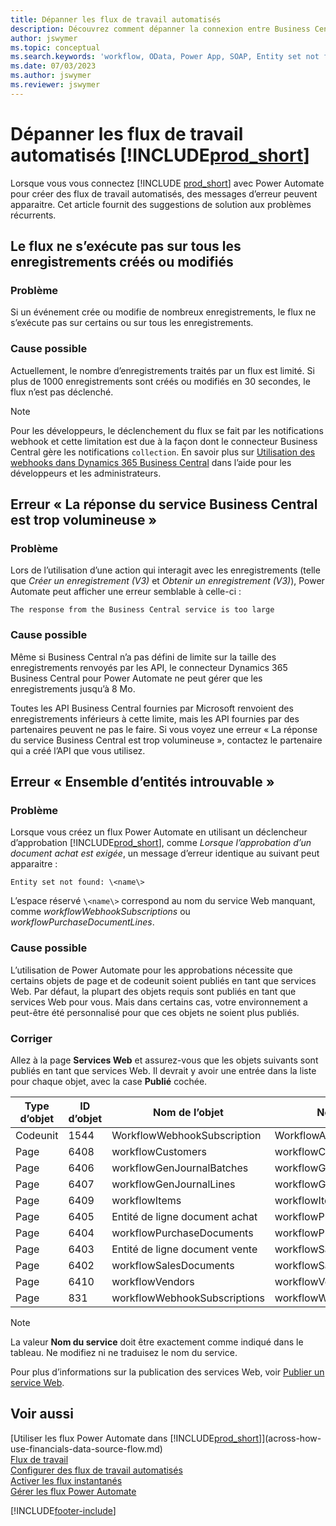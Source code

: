 ```yaml
---
title: Dépanner les flux de travail automatisés
description: Découvrez comment dépanner la connexion entre Business Central et Power Automate lorsque vous créez un flux de travail automatisé.
author: jswymer
ms.topic: conceptual
ms.search.keywords: 'workflow, OData, Power App, SOAP, Entity set not found, workflowWebhookSubscriptions, Power Automate,'
ms.date: 07/03/2023
ms.author: jswymer
ms.reviewer: jswymer
---
```


# Dépanner les flux de travail automatisés [!INCLUDE[prod_short](includes/prod_short.md)]

Lorsque vous vous connectez [!INCLUDE [prod_short](includes/prod_short.md)] avec Power Automate pour créer des flux de travail automatisés, des messages d’erreur peuvent apparaitre. Cet article fournit des suggestions de solution aux problèmes récurrents.

## Le flux ne s’exécute pas sur tous les enregistrements créés ou modifiés

### Problème

Si un événement crée ou modifie de nombreux enregistrements, le flux ne s’exécute pas sur certains ou sur tous les enregistrements.

### Cause possible

Actuellement, le nombre d’enregistrements traités par un flux est limité. Si plus de 1000 enregistrements sont créés ou modifiés en 30 secondes, le flux n’est pas déclenché.

> [!NOTE]
> Pour les développeurs, le déclenchement du flux se fait par les notifications webhook et cette limitation est due à la façon dont le connecteur Business Central gère les notifications `collection`. En savoir plus sur [Utilisation des webhooks dans Dynamics 365 Business Central](/dynamics365/business-central/dev-itpro/api-reference/v2.0/dynamics-subscriptions#notes-for-power-automate-flows) dans l’aide pour les développeurs et les administrateurs.

## Erreur « La réponse du service Business Central est trop volumineuse »

### Problème

Lors de l’utilisation d’une action qui interagit avec les enregistrements (telle que *Créer un enregistrement (V3)* et *Obtenir un enregistrement (V3)*), Power Automate peut afficher une erreur semblable à celle-ci :

`The response from the Business Central service is too large`

### Cause possible

Même si Business Central n’a pas défini de limite sur la taille des enregistrements renvoyés par les API, le connecteur Dynamics 365 Business Central pour Power Automate ne peut gérer que les enregistrements jusqu’à 8 Mo.

Toutes les API Business Central fournies par Microsoft renvoient des enregistrements inférieurs à cette limite, mais les API fournies par des partenaires peuvent ne pas le faire. Si vous voyez une erreur « La réponse du service Business Central est trop volumineuse », contactez le partenaire qui a créé l’API que vous utilisez.

## Erreur « Ensemble d’entités introuvable »

### Problème

Lorsque vous créez un flux Power Automate en utilisant un déclencheur d’approbation [!INCLUDE[prod_short](includes/prod_short.md)], comme *Lorsque l’approbation d’un document achat est exigée*, un message d’erreur identique au suivant peut apparaitre :

`Entity set not found: \<name\>`

L’espace réservé `\<name\>` correspond au nom du service Web manquant, comme *workflowWebhookSubscriptions* ou *workflowPurchaseDocumentLines*.

### Cause possible

L’utilisation de Power Automate pour les approbations nécessite que certains objets de page et de codeunit soient publiés en tant que services Web. Par défaut, la plupart des objets requis sont publiés en tant que services Web pour vous. Mais dans certains cas, votre environnement a peut-être été personnalisé pour que ces objets ne soient plus publiés.

### Corriger

Allez à la page **Services Web** et assurez-vous que les objets suivants sont publiés en tant que services Web. Il devrait y avoir une entrée dans la liste pour chaque objet, avec la case **Publié** cochée.  

| Type d’objet | ID d’objet | Nom de l’objet | Nom du service |
|--|--|--|--|
| Codeunit | 1544 | WorkflowWebhookSubscription | WorkflowActionResponse |
| Page | 6408 | workflowCustomers | workflowCustomers |
| Page | 6406 | workflowGenJournalBatches | workflowGenJournalBatches |
| Page | 6407 | workflowGenJournalLines | workflowGenJournalLines |
| Page | 6409 | workflowItems | workflowItems |
| Page | 6405 | Entité de ligne document achat | workflowPurchaseDocumentLines |
| Page | 6404 | workflowPurchaseDocuments | workflowPurchaseDocuments |
| Page | 6403 | Entité de ligne document vente | workflowSalesDocumentLines |
| Page | 6402 | workflowSalesDocuments | workflowSalesDocuments |
| Page | 6410 | workflowVendors | workflowVendors |
| Page | 831 | workflowWebhookSubscriptions | workflowWebhookSubscriptions |

> [!NOTE]
> La valeur **Nom du service** doit être exactement comme indiqué dans le tableau. Ne modifiez ni ne traduisez le nom du service.

Pour plus d’informations sur la publication des services Web, voir [Publier un service Web](across-how-publish-web-service.md).

## Voir aussi

[Utiliser les flux Power Automate dans [!INCLUDE[prod_short](includes/prod_short.md)]](across-how-use-financials-data-source-flow.md)  
[Flux de travail](across-workflow.md)  
[Configurer des flux de travail automatisés](/dynamics365/business-central/dev-itpro/powerplatform/automate-workflows)  
[Activer les flux instantanés](/dynamics365/business-central/dev-itpro/powerplatform/instant-flows)  
[Gérer les flux Power Automate](/dynamics365/business-central/dev-itpro/powerplatform/manage-power-automate-flows)  

[!INCLUDE[footer-include](includes/footer-banner.md)]
